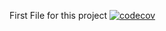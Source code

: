First File for this project
[![codecov](https://codecov.io/gh/JacobJS56/CSC3131/branch/main/graph/badge.svg?token=SDYID483YB)](https://codecov.io/gh/JacobJS56/CSC3131)
